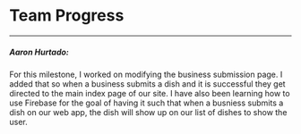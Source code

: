 <h1>Team Progress</h1>
<hr>
<h5>Aaron Hurtado:</h5>
<p> For this milestone, I worked on modifying the business submission page. I added that so when a business submits a dish and it is successful they get directed to the main index page of our site. I have also been learning how to use Firebase for the goal of having it such that when a busniess submits a dish on our web app, the dish will show up on our list of dishes to show the user.
</p>
